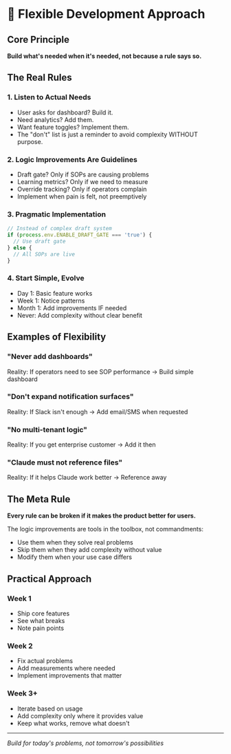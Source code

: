 # 🌊 Flexible Development Approach

## Core Principle
**Build what's needed when it's needed, not because a rule says so.**

## The Real Rules

### 1. Listen to Actual Needs
- User asks for dashboard? Build it.
- Need analytics? Add them.
- Want feature toggles? Implement them.
- The "don't" list is just a reminder to avoid complexity WITHOUT purpose.

### 2. Logic Improvements Are Guidelines
- Draft gate? Only if SOPs are causing problems
- Learning metrics? Only if we need to measure
- Override tracking? Only if operators complain
- Implement when pain is felt, not preemptively

### 3. Pragmatic Implementation
```javascript
// Instead of complex draft system
if (process.env.ENABLE_DRAFT_GATE === 'true') {
  // Use draft gate
} else {
  // All SOPs are live
}
```

### 4. Start Simple, Evolve
- Day 1: Basic feature works
- Week 1: Notice patterns
- Month 1: Add improvements IF needed
- Never: Add complexity without clear benefit

## Examples of Flexibility

### "Never add dashboards"
Reality: If operators need to see SOP performance → Build simple dashboard

### "Don't expand notification surfaces"  
Reality: If Slack isn't enough → Add email/SMS when requested

### "No multi-tenant logic"
Reality: If you get enterprise customer → Add it then

### "Claude must not reference files"
Reality: If it helps Claude work better → Reference away

## The Meta Rule

**Every rule can be broken if it makes the product better for users.**

The logic improvements are tools in the toolbox, not commandments:
- Use them when they solve real problems
- Skip them when they add complexity without value
- Modify them when your use case differs

## Practical Approach

### Week 1
- Ship core features
- See what breaks
- Note pain points

### Week 2
- Fix actual problems
- Add measurements where needed
- Implement improvements that matter

### Week 3+
- Iterate based on usage
- Add complexity only where it provides value
- Keep what works, remove what doesn't

---
*Build for today's problems, not tomorrow's possibilities*